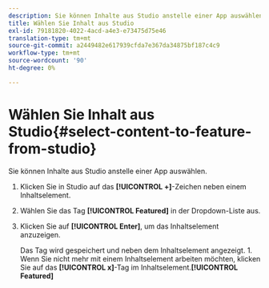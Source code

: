 ```yaml
---
description: Sie können Inhalte aus Studio anstelle einer App auswählen.
title: Wählen Sie Inhalt aus Studio
exl-id: 79181820-4022-4acd-a4e3-e73475d75e46
translation-type: tm+mt
source-git-commit: a2449482e617939cfda7e367da34875bf187c4c9
workflow-type: tm+mt
source-wordcount: '90'
ht-degree: 0%

---
```


# Wählen Sie Inhalt aus Studio{#select-content-to-feature-from-studio}

Sie können Inhalte aus Studio anstelle einer App auswählen.

1. Klicken Sie in Studio auf das **[!UICONTROL +]**-Zeichen neben einem Inhaltselement.
1. Wählen Sie das Tag **[!UICONTROL Featured]** in der Dropdown-Liste aus.
1. Klicken Sie auf **[!UICONTROL Enter]**, um das Inhaltselement anzuzeigen.

   Das Tag wird gespeichert und neben dem Inhaltselement angezeigt. 1. Wenn Sie nicht mehr mit einem Inhaltselement arbeiten möchten, klicken Sie auf das **[!UICONTROL x]**-Tag im Inhaltselement.**[!UICONTROL Featured]**
